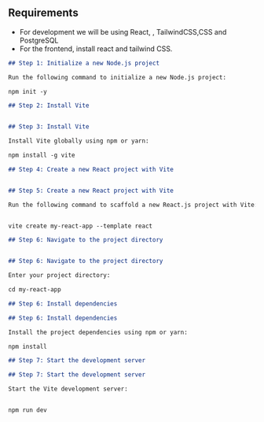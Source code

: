 ## Requirements

* For development we will be using React, , TailwindCSS,CSS and PostgreSQL
* For the frontend, install react and tailwind CSS.

```markdown
## Step 1: Initialize a new Node.js project

Run the following command to initialize a new Node.js project:

npm init -y

## Step 2: Install Vite


## Step 3: Install Vite

Install Vite globally using npm or yarn:

npm install -g vite

## Step 4: Create a new React project with Vite


## Step 5: Create a new React project with Vite

Run the following command to scaffold a new React.js project with Vite:


vite create my-react-app --template react

## Step 6: Navigate to the project directory


## Step 6: Navigate to the project directory

Enter your project directory:

cd my-react-app

## Step 6: Install dependencies

## Step 6: Install dependencies

Install the project dependencies using npm or yarn:

npm install

## Step 7: Start the development server

## Step 7: Start the development server

Start the Vite development server:


npm run dev
